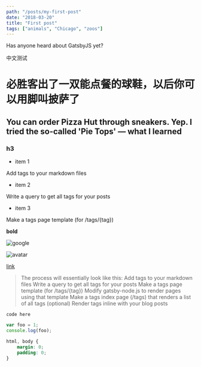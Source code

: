 ```yaml
---
path: "/posts/my-first-post"
date: "2018-03-20"
title: "First post"
tags: ["animals", "Chicago", "zoos"]
---
```


Has anyone heard about GatsbyJS yet?

中文测试

# 必胜客出了一双能点餐的球鞋，以后你可以用脚叫披萨了
## You can order Pizza Hut through sneakers. Yep. I tried the so-called 'Pie Tops' — what I learned
### h3

- item 1

Add tags to your markdown files
- item 2

Write a query to get all tags for your posts
- item 3

Make a tags page template (for /tags/{tag})

**bold**

![google](https://www.google.com/logos/doodles/2018/spring-equinox-2018-5263345362927616.2-law.gif)

![avatar](https://avatars3.githubusercontent.com/u/12490286?s=40&v=4)

[link](https://avatars3.githubusercontent.com/u/12490286?s=40&v=4)

> The process will essentially look like this:
Add tags to your markdown files
Write a query to get all tags for your posts
Make a tags page template (for /tags/{tag})
Modify gatsby-node.js to render pages using that template
Make a tags index page (/tags) that renders a list of all tags
(optional) Render tags inline with your blog posts

`code here`


```javascript
var foo = 1;
console.log(foo);
```

```css
html, body {
    margin: 0;
    padding: 0;
}
```
